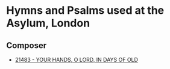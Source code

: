 # Hymns and Psalms used at the Asylum, London

## Composer

- [21483 - YOUR HANDS, O LORD, IN DAYS OF OLD](/hymns/21483.md)

